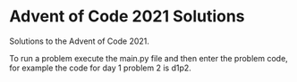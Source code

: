 # Advent of Code 2021 Solutions
Solutions to the Advent of Code 2021.

To run a problem execute the main.py file and then enter the problem code, for example the code for day 1 problem 2 is d1p2.
